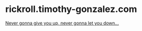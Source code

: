 # rickroll.timothy-gonzalez.com

[Never gonna give you up, never gonna let you down...](https://rickroll.timothy-gonzalez.com)
